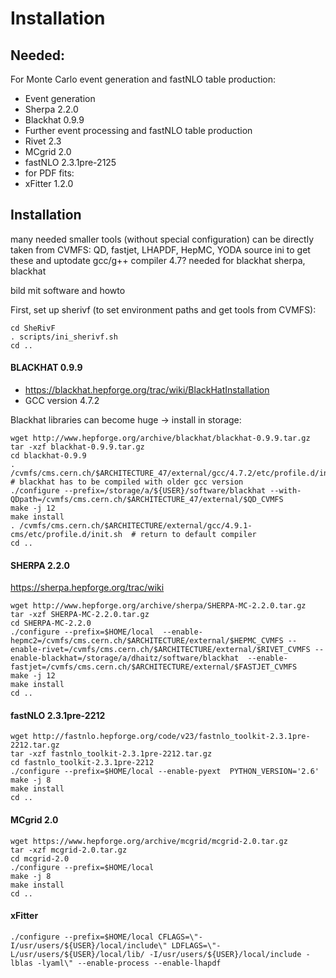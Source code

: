 # Installation

## Needed:
For Monte Carlo event generation and fastNLO table production:

* Event generation
 * Sherpa 2.2.0
 * Blackhat 0.9.9
* Further event processing and fastNLO table production
 * Rivet 2.3
 * MCgrid 2.0
 * fastNLO 2.3.1pre-2125
* for PDF fits:
 * xFitter 1.2.0

## Installation
many needed
smaller tools (without special configuration) can be directly taken from CVMFS:
QD, fastjet, LHAPDF, HepMC, YODA
source ini to get these and uptodate gcc/g++ compiler
4.7? needed for blackhat
sherpa, blackhat

bild mit software and howto


First, set up sherivf (to set environment paths and get tools from CVMFS):

    cd SheRivF
    . scripts/ini_sherivf.sh
    cd ..

#### BLACKHAT 0.9.9
* https://blackhat.hepforge.org/trac/wiki/BlackHatInstallation
* GCC version 4.7.2

Blackhat libraries can become huge -> install in storage:

    wget http://www.hepforge.org/archive/blackhat/blackhat-0.9.9.tar.gz
    tar -xzf blackhat-0.9.9.tar.gz
    cd blackhat-0.9.9
    . /cvmfs/cms.cern.ch/$ARCHITECTURE_47/external/gcc/4.7.2/etc/profile.d/init.sh # blackhat has to be compiled with older gcc version
    ./configure --prefix=/storage/a/${USER}/software/blackhat --with-QDpath=/cvmfs/cms.cern.ch/$ARCHITECTURE_47/external/$QD_CVMFS
    make -j 12
    make install
    . /cvmfs/cms.cern.ch/$ARCHITECTURE/external/gcc/4.9.1-cms/etc/profile.d/init.sh  # return to default compiler
    cd ..
#### SHERPA 2.2.0
https://sherpa.hepforge.org/trac/wiki

    wget http://www.hepforge.org/archive/sherpa/SHERPA-MC-2.2.0.tar.gz
    tar -xzf SHERPA-MC-2.2.0.tar.gz
    cd SHERPA-MC-2.2.0
    ./configure --prefix=$HOME/local  --enable-hepmc2=/cvmfs/cms.cern.ch/$ARCHITECTURE/external/$HEPMC_CVMFS --enable-rivet=/cvmfs/cms.cern.ch/$ARCHITECTURE/external/$RIVET_CVMFS --enable-blackhat=/storage/a/dhaitz/software/blackhat  --enable-fastjet=/cvmfs/cms.cern.ch/$ARCHITECTURE/external/$FASTJET_CVMFS 
    make -j 12
    make install
    cd ..

#### fastNLO 2.3.1pre-2212
    wget http://fastnlo.hepforge.org/code/v23/fastnlo_toolkit-2.3.1pre-2212.tar.gz
    tar -xzf fastnlo_toolkit-2.3.1pre-2212.tar.gz
    cd fastnlo_toolkit-2.3.1pre-2212
    ./configure --prefix=$HOME/local --enable-pyext  PYTHON_VERSION='2.6'
    make -j 8
    make install
    cd ..

#### MCgrid 2.0
    wget https://www.hepforge.org/archive/mcgrid/mcgrid-2.0.tar.gz
    tar -xzf mcgrid-2.0.tar.gz
    cd mcgrid-2.0
    ./configure --prefix=$HOME/local
    make -j 8
    make install
    cd ..




#### xFitter
    ./configure --prefix=$HOME/local CFLAGS=\"-I/usr/users/${USER}/local/include\" LDFLAGS=\"-L/usr/users/${USER}/local/lib/ -I/usr/users/${USER}/local/include -lblas -lyaml\" --enable-process --enable-lhapdf

